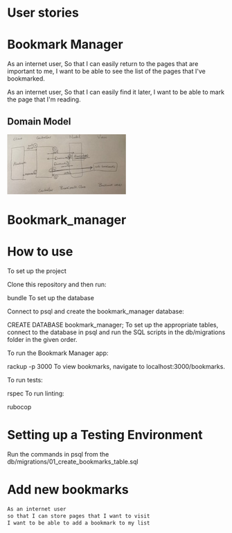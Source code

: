 # User stories
# Bookmark Manager

As an internet user,
So that I can easily return to the pages that are important to me,
I want to be able to see the list of the pages that I've bookmarked.

As an internet user,
So that I can easily find it later,
I want to be able to mark the page that I'm reading.

## Domain Model
![Bookmark Manager Domain Model](snapp.jpg)
# Bookmark_manager
# How to use

To set up the project

Clone this repository and then run:

bundle
To set up the database

Connect to psql and create the bookmark_manager database:

CREATE DATABASE bookmark_manager;
To set up the appropriate tables, connect to the database in psql and run the SQL scripts in the db/migrations folder in the given order.

To run the Bookmark Manager app:

rackup -p 3000
To view bookmarks, navigate to localhost:3000/bookmarks.

To run tests:

rspec
To run linting:

rubocop

# Setting up a Testing Environment

Run the commands in psql from the db/migrations/01_create_bookmarks_table.sql


# Add new bookmarks

```
As an internet user
so that I can store pages that I want to visit
I want to be able to add a bookmark to my list
```